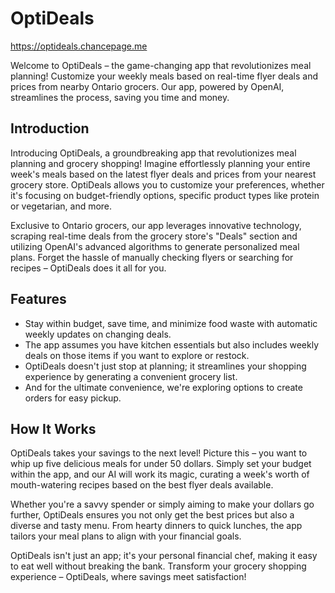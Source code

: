 # OptiDeals

https://optideals.chancepage.me

Welcome to OptiDeals – the game-changing app that revolutionizes meal planning! Customize your weekly meals based on real-time flyer deals and prices from nearby Ontario grocers. Our app, powered by OpenAI, streamlines the process, saving you time and money. 

## Introduction

Introducing OptiDeals, a groundbreaking app that revolutionizes meal planning and grocery shopping! Imagine effortlessly planning your entire week's meals based on the latest flyer deals and prices from your nearest grocery store. OptiDeals allows you to customize your preferences, whether it's focusing on budget-friendly options, specific product types like protein or vegetarian, and more. 

Exclusive to Ontario grocers, our app leverages innovative technology, scraping real-time deals from the grocery store's "Deals" section and utilizing OpenAI's advanced algorithms to generate personalized meal plans. Forget the hassle of manually checking flyers or searching for recipes – OptiDeals does it all for you. 

## Features

- Stay within budget, save time, and minimize food waste with automatic weekly updates on changing deals. 
- The app assumes you have kitchen essentials but also includes weekly deals on those items if you want to explore or restock. 
- OptiDeals doesn't just stop at planning; it streamlines your shopping experience by generating a convenient grocery list. 
- And for the ultimate convenience, we're exploring options to create orders for easy pickup. 

## How It Works

OptiDeals takes your savings to the next level! Picture this – you want to whip up five delicious meals for under 50 dollars. Simply set your budget within the app, and our AI will work its magic, curating a week's worth of mouth-watering recipes based on the best flyer deals available. 

Whether you're a savvy spender or simply aiming to make your dollars go further, OptiDeals ensures you not only get the best prices but also a diverse and tasty menu. From hearty dinners to quick lunches, the app tailors your meal plans to align with your financial goals. 

OptiDeals isn't just an app; it's your personal financial chef, making it easy to eat well without breaking the bank. Transform your grocery shopping experience – OptiDeals, where savings meet satisfaction!
